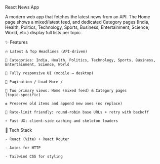 React News App

A modern web app that fetches the latest news from an API. The Home page shows a mixed/latest feed, and dedicated Category pages (India, Health, Politics, Technology, Sports, Business, Entertainment, Science, World, etc.) display full lists per topic.

✨ Features

    🔥 Latest & Top Headlines (API‑driven)

    🧭 Categories: India, Health, Politics, Technology, Sports, Business, Entertainment, Science, World

    📱 Fully responsive UI (mobile → desktop)

    📄 Pagination / Load More / 

    🧩 Two primary views: Home (mixed feed) & Category pages (topic‑specific)

    ♻️ Preserve old items and append new ones (no replace)

    🚦 Rate‑limit friendly: round‑robin base URLs + retry with backoff

    ⚡ Fast UX: client‑side caching and skeleton loaders

🧰 Tech Stack

    - React (Vite) + React Router

    - Axios for HTTP

    - Tailwind CSS for styling

